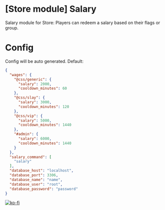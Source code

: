 # [Store module] Salary
Salary module for Store: Players can redeem a salary based on their flags or group.

# Config
Config will be auto generated. Default:
```json
{
  "wages": {
    "@css/generic": {
      "salary": 2000,
      "cooldown_minutes": 60
    },
    "@css/slay": {
      "salary": 3000,
      "cooldown_minutes": 120
    },
    "@css/vip": {
      "salary": 5000,
      "cooldown_minutes": 1440
    },
    "#admin": {
      "salary": 6000,
      "cooldown_minutes": 1440
    }
  },
  "salary_command": [
    "salary"
  ],
  "database_host": "localhost",
  "database_port": 3306,
  "database_name": "name",
  "database_user": "root",
  "database_password": "password"
}
```
[![ko-fi](https://ko-fi.com/img/githubbutton_sm.svg)](https://ko-fi.com/L4L611665R)
